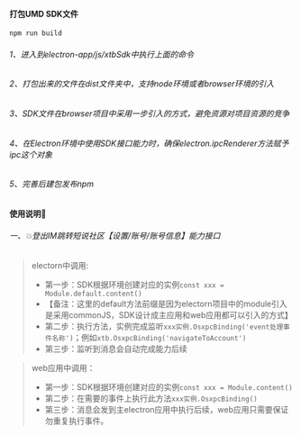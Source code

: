 #### 打包UMD SDK文件
`npm run build`

###### 1、进入到electron-app/js/xtbSdk中执行上面的命令
###### 2、打包出来的文件在dist文件夹中，支持node环境或者browser环境的引入
###### 3、SDK文件在browser项目中采用一步引入的方式，避免资源对项目资源的竞争
###### 4、在Electron环境中使用SDK接口能力时，确保electron.ipcRenderer方法赋予ipc这个对象
###### 5、完善后建包发布npm


#### 使用说明📖

###### 一、💥登出IM跳转短说社区【设置/账号/账号信息】能力接口
> electorn中调用:
>- 第一步：SDK根据环境创建对应的实例`const xxx = Module.default.content()`
>- 【备注：这里的default方法前缀是因为electorn项目中的module引入是采用commonJS，SDK设计成主应用和web应用都可以引入的方式】
>- 第二步：执行方法，实例完成监听`xxx实例.OsxpcBinding('event处理事件名称')`；例如`xtb.OsxpcBinding('navigateToAccount')`
>- 第三步：监听到消息会自动完成能力后续

>web应用中调用：
>- 第一步：SDK根据环境创建对应的实例`const xxx = Module.content()`
>- 第二步：在需要的事件上执行此方法`xxx实例.OsxpcBinding()`
>- 第三步：消息会发到主electron应用中执行后续，web应用只需要保证勿重复执行事件。


